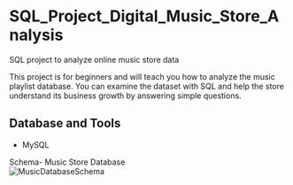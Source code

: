 # SQL_Project_Digital_Music_Store_Analysis
SQL project to analyze online music store data

This project is for beginners and will teach you how to analyze the music playlist database. You can examine the dataset with SQL and help the store understand its business growth by answering simple questions.


## Database and Tools
* MySQL

Schema- Music Store Database  
![MusicDatabaseSchema](https://user-images.githubusercontent.com/112153548/213707717-bfc9f479-52d9-407b-99e1-e94db7ae10a3.png)
